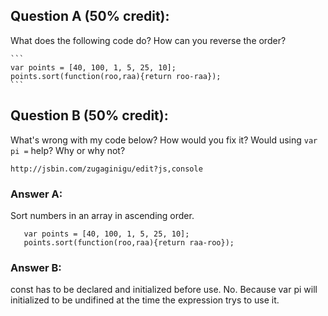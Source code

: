 ## Question A (50% credit):

What does the following code do? How can you reverse the order?

    ```
    var points = [40, 100, 1, 5, 25, 10];
    points.sort(function(roo,raa){return roo-raa});
    ```

## Question B (50% credit):

What's wrong with my code below? How would you fix it? Would using `var pi =` help? Why or why not?

    http://jsbin.com/zugaginigu/edit?js,console

### Answer A:

Sort numbers in an array in ascending order.

```
   var points = [40, 100, 1, 5, 25, 10];
   points.sort(function(roo,raa){return raa-roo});
```

### Answer B:

const has to be declared and initialized before use.
No. Because var pi will initialized to be undifined at the time the expression trys to use it.
